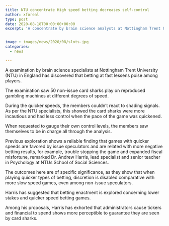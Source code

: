 ```yaml
---
title: NTU concentrate High speed betting decreases self-control
author: xforeal 
type: post
date: 2020-08-18T00:00:00+00:00
excerpt: 'A concentrate by brain science analysts at Nottingham Trent University (NTU) in England has discovered that betting at fast decreases poise among players '


image : images/news/2020/08/slots.jpg
categories:
  - news

---
```

A examination by brain science specialists at Nottingham Trent University (NTU) in England has discovered that betting at fast lessens poise among players. 

The examination saw 50 non-issue card sharks play on reproduced gambling machines at different degrees of speed. 

During the quicker speeds, the members couldn&#8217;t react to shading signals. As per the NTU specialists, this showed the card sharks were more incautious and had less control when the pace of the game was quickened. 

When requested to gauge their own control levels, the members saw themselves to be in charge all through the analysis. 

Previous exploration shows a reliable finding that games with quicker speeds are favored by issue speculators and are related with more negative betting results, for example, trouble stopping the game and expanded fiscal misfortune, remarked Dr. Andrew Harris, lead specialist and senior teacher in Psychology at NTUs School of Social Sciences. 

The outcomes here are of specific significance, as they show that when playing quicker types of betting, discretion is disabled comparative with more slow speed games, even among non-issue speculators. 

Harris has suggested that betting enactment is explored concerning lower stakes and quicker speed betting games. 

Among his proposals, Harris has exhorted that administrators cause tickers and financial to spend shows more perceptible to guarantee they are seen by card sharks.
